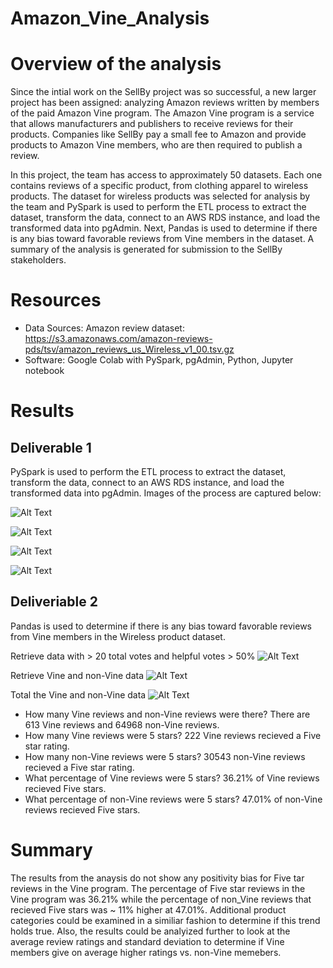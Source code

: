 # Amazon_Vine_Analysis

# Overview of the analysis
Since the intial work on the SellBy project was so successful, a new larger project has been assigned: analyzing Amazon reviews written by members of the paid Amazon Vine program. The Amazon Vine program is a service that allows manufacturers and publishers to receive reviews for their products. Companies like SellBy pay a small fee to Amazon and provide products to Amazon Vine members, who are then required to publish a review.

In this project, the team has access to approximately 50 datasets. Each one contains reviews of a specific product, from clothing apparel to wireless products.  The dataset for wireless products was selected for analysis by the team and PySpark is used to perform the ETL process to extract the dataset, transform the data, connect to an AWS RDS instance, and load the transformed data into pgAdmin. Next, Pandas is used to determine if there is any bias toward favorable reviews from Vine members in the dataset. A summary of the analysis is generated for submission to the SellBy stakeholders.

# Resources

- Data Sources:  Amazon review dataset:   https://s3.amazonaws.com/amazon-reviews-pds/tsv/amazon_reviews_us_Wireless_v1_00.tsv.gz
- Software: Google Colab with PySpark, pgAdmin, Python, Jupyter notebook 

# Results
## Deliverable 1
PySpark is used to perform the ETL process to extract the dataset, transform the data, connect to an AWS RDS instance, and load the transformed data into pgAdmin. Images of the process are captured below: 

![Alt Text](https://github.com/syoder821/Amazon_Vine_Analysis/blob/main/Resources/load_amazon_data.png) 

![Alt Text](https://github.com/syoder821/Amazon_Vine_Analysis/blob/main/Resources/tables1_2_creation.png) 

![Alt Text](https://github.com/syoder821/Amazon_Vine_Analysis/blob/main/Resources/tables3_4_creation.png)

![Alt Text](https://github.com/syoder821/Amazon_Vine_Analysis/blob/main/Resources/AWS_RDS_instance.png)

## Deliveriable 2 
Pandas is used to determine if there is any bias toward favorable reviews from Vine members in the Wireless product dataset.

Retrieve data with > 20 total votes and helpful votes > 50%
![Alt Text](https://github.com/syoder821/Amazon_Vine_Analysis/blob/main/Resources/clean_data_frame.png) 


Retrieve Vine and non-Vine data
![Alt Text](https://github.com/syoder821/Amazon_Vine_Analysis/blob/main/Resources/Vine_paid_unpaid.png) 


Total the Vine and non-Vine data
![Alt Text](https://github.com/syoder821/Amazon_Vine_Analysis/blob/main/Resources/vine_totals.png) 

- How many Vine reviews and non-Vine reviews were there? There are 613 Vine reviews and 64968 non-Vine reviews.  
- How many Vine reviews were 5 stars?  222 Vine reviews recieved a Five star rating.   
- How many non-Vine reviews were 5 stars? 30543 non-Vine reviews recieved a Five star rating. 
- What percentage of Vine reviews were 5 stars? 36.21% of Vine reviews recieved Five stars.  
- What percentage of non-Vine reviews were 5 stars? 47.01% of non-Vine reviews recieved Five stars.  

# Summary
The results from the anaysis do not show any positivity bias for Five tar reviews in the Vine program.  The percentage of Five star reviews in the Vine program was 36.21% while the percentage of non_Vine reviews that recieved Five stars was ~ 11% higher at 47.01%.  Additional product categories could be examined in a similiar fashion to determine if this trend holds true.  Also, the results could be analyized further to look at the average review ratings and standard deviation to determine if Vine members give on average higher ratings vs. non-Vine memebers.  

